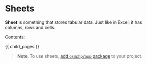 # Sheets #

**Sheet** is something that stores tabular data. Just like in Excel, it has columns, rows and cells.

Contents:

{{ child_pages }}

> **Note**. To use sheets, [add `osmphp/app` package](#) to your project.